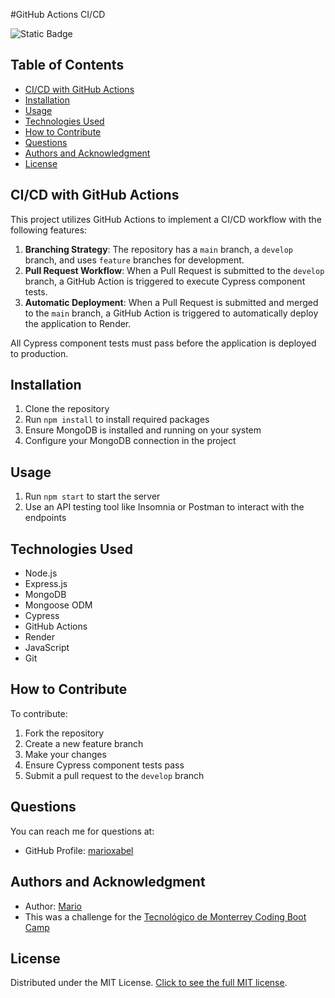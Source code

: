 #GitHub Actions CI/CD

![Static Badge](https://img.shields.io/badge/license-MIT-blue?style=flat)

## Table of Contents
- [CI/CD with GitHub Actions](#ci/cd-with-github-actions)
- [Installation](#installation)
- [Usage](#usage)
- [Technologies Used](#technologies-used)
- [How to Contribute](#how-to-contribute)
- [Questions](#questions)
- [Authors and Acknowledgment](#authors-and-acknowledgment)
- [License](#license)

## CI/CD with GitHub Actions
This project utilizes GitHub Actions to implement a CI/CD workflow with the following features:

1. **Branching Strategy**: The repository has a `main` branch, a `develop` branch, and uses `feature` branches for development.
2. **Pull Request Workflow**: When a Pull Request is submitted to the `develop` branch, a GitHub Action is triggered to execute Cypress component tests.
3. **Automatic Deployment**: When a Pull Request is submitted and merged to the `main` branch, a GitHub Action is triggered to automatically deploy the application to Render.

All Cypress component tests must pass before the application is deployed to production.

## Installation
1. Clone the repository
2. Run `npm install` to install required packages
3. Ensure MongoDB is installed and running on your system
4. Configure your MongoDB connection in the project

## Usage
1. Run `npm start` to start the server
2. Use an API testing tool like Insomnia or Postman to interact with the endpoints

## Technologies Used
- Node.js
- Express.js
- MongoDB
- Mongoose ODM
- Cypress
- GitHub Actions
- Render
- JavaScript
- Git

## How to Contribute
To contribute:
1. Fork the repository
2. Create a new feature branch
3. Make your changes
4. Ensure Cypress component tests pass
5. Submit a pull request to the `develop` branch

## Questions
You can reach me for questions at:
- GitHub Profile: [marioxabel](https://github.com/marioxabel)

## Authors and Acknowledgment
- Author: [Mario](https://github.com/marioxabel)
- This was a challenge for the [Tecnológico de Monterrey Coding Boot Camp](https://bootcamp.tec.mx/coding/)

## License
Distributed under the MIT License. [Click to see the full MIT license](https://choosealicense.com/licenses/MIT/).